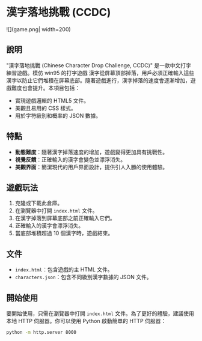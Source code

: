 # 漢字落地挑戰 (CCDC)
![](game.png| width=200)
## 說明

"漢字落地挑戰 (Chinese Character Drop Challenge, CCDC)" 是一款中文打字練習遊戲。模仿 win95 的打字遊戲
漢字從屏幕頂部掉落，用戶必須正確輸入這些漢字以防止它們堆積在屏幕底部。隨著遊戲進行，漢字掉落的速度會逐漸增加，遊戲難度也會提升。本項目包括：

- 實現遊戲邏輯的 HTML5 文件。
- 美觀且易用的 CSS 樣式。
- 用於字符級別和概率的 JSON 數據。

## 特點

- **動態難度**：隨著漢字掉落速度的增加，遊戲變得更加具有挑戰性。
- **視覺反饋**：正確輸入的漢字會變色並漂浮消失。
- **美觀界面**：簡潔現代的用戶界面設計，提供引人入勝的使用體驗。

## 遊戲玩法

1. 克隆或下載此倉庫。
2. 在瀏覽器中打開 `index.html` 文件。
3. 在漢字掉落到屏幕底部之前正確輸入它們。
4. 正確輸入的漢字會漂浮消失。
5. 當底部堆積超過 10 個漢字時，遊戲結束。

## 文件

- `index.html`：包含遊戲的主 HTML 文件。
- `characters.json`：包含不同級別漢字數據的 JSON 文件。

## 開始使用

要開始使用，只需在瀏覽器中打開 `index.html` 文件。為了更好的體驗，建議使用本地 HTTP 伺服器。你可以使用 Python 啟動簡單的 HTTP 伺服器：

```bash
python -m http.server 8000
